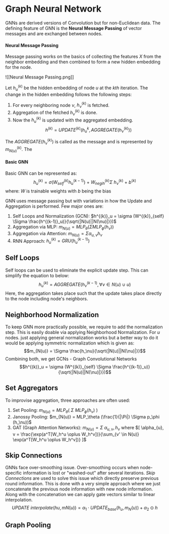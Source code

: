 # Graph Neural Network

GNNs are derived versions of Convolution but for non-Euclidean data. The defining feature of GNN is the **Neural Message Passing** of vector messages and are exchanged between nodes. 

#### Neural Message Passing
Message passing works on the basics of collecting the features *X* from the neighbor embedding and then combined to form a new hidden embedding for the node. 

![[Neural Message Passing.png]]

Let $h^{(k)}_u$ be the hidden embedding of node $u$ at the $kth$ iteration.  The change in the hidden embedding follows the following steps:
1. For every neighboring node $\nu$, $h^{(k)}_\nu$ is fetched. 
2. Aggregation of the fetched $h^{(k)}_\nu$ is done.
3. Now the $h^{(k)}_u$ is updated with the aggregated embedding.
$$h^{(k)} = UPDATE^{(k)} (h^{k}_u, AGGREGATE(h^{(k)}_\nu))$$

The $AGGREGATE(h^{(k)}_\nu)$ is called as the message and is represented by $m^{(k)}_{N(u)}$.  The 

#### Basic GNN
Basic GNN can be represented as: $$h^{(k)}_u = \sigma (W^{(k)}_{self} h^{(k-1)}_u) \ + \ W^{(k)}_{negih} \Sigma \ h^{(k)}_\nu \ + \ b^{(k)}$$
where: $W$ is trainable weights with $b$ being the bias

GNN uses message passing but with variations in how the Update and Aggregation is performed. Few major ones are:
1. Self Loops and Normalization (GCN): $h^{(k)}_u = \sigma (W^{(k)}_{self} \Sigma \frac{h^{(k-1)}_u)}{\sqrt{|N(u)||N(\nu)|}})$
2. Aggregation via MLP: $m_{N(u)} = MLP_\theta(\Sigma MLP_\phi (h_\nu))$
3. Aggregation via Attention: $m_{N(u)} = \Sigma \alpha_{u,\nu}h_\nu$
4. RNN Approach: $h^{(k)}_u = GRU(h^(k-1)_u)$

## Self Loops
Self loops can be used to eliminate the explicit update step.  This can simplify the equation to below: $$h^{(k)}_u = AGGREGATE({h^{(k-1)}_\nu, \forall \nu \in N(u) \ \cup \ {u}})$$
Here, the aggregation takes place such that the update takes place directly to the node including node's neighbors.

## Neighborhood Normalization
To keep GNN more practically possible, we require to add the normalization step. This is easily doable via applying Neighborhood Normalization. For $u$ nodes. just applying general normalization works but a better way to do it would be applying symmetric normalization which is given as: $$m_{N(u)} = \Sigma \frac{h_\nu}{\sqrt{|N(u)||N(\nu)|}}$$
Combining both, we get GCNs - Graph Convolutional Networks $$h^{(k)}_u = \sigma (W^{(k)}_{self} \Sigma \frac{h^{(k-1)}_u)}{\sqrt{|N(u)||N(\nu)|}})$$
## Set Aggregators
To improvise aggregation, three approaches are often used:
1. Set Pooling: $m_{N(u)} = MLP_\theta (\ \Sigma \ MLP_\phi (h_\nu) \ )$
2. Janossy Pooling: $m_{N(u)} = MLP_\theta (\frac{1}{|\Pi|} \Sigma p_\phi (h_\nu))$
3. GAT (Graph Attention Networks): $m_{N(u)} = \Sigma \ \alpha_{u,\nu}, h_\nu$ where  $[ \alpha_{u}, v = \frac{\exp(a^T[W_h^u \oplus W_h^v])}{\sum_{v' \in N(u)} \exp(a^T[W_h^u \oplus W_h^v])} ]$

## Skip Connections
GNNs face over-smoothing issue. Over-smoothing occurs when node-specific information is lost or "washed-out" after several iterations. *Skip Connections* are used to solve this issue which directly preserve previous round information. This is done with a very simple approach where we just concatenate the previous node information with new node information. Along with the concatenation we can apply gate vectors similar to linear interpolation. $$UPDATE \ interpolate(hu,mN(u)) = \alpha _ {1} \cdot UPDATE_ {base} (h_ {u} , m_ {N} (u)) + \alpha _ {2} \odot h$$

## Graph Pooling
